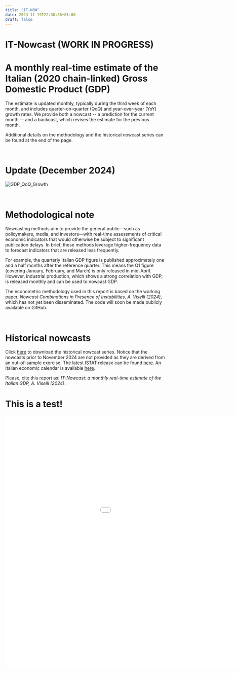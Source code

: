 ```yaml
---
title: "IT-NOW"
date: 2023-11-19T22:38:36+01:00
draft: false
---
```


# IT-Nowcast (WORK IN PROGRESS)
# A monthly real-time estimate of the Italian (2020 chain-linked) Gross Domestic Product (GDP)

The estimate is updated monthly, typically during the third week of each month, and includes quarter-on-quarter (QoQ) and year-over-year (YoY) growth rates. We provide both a nowcast -- a prediction for the current month -- and a backcast, which revises the estimate for the previous month.

Additional details on the methodology and the historical nowcast series can be found at the end of the page.

&nbsp;

# Update (December 2024)

![GDP_QoQ_Growth](images/ITNOW/GDP_QoQ_Perc_Nowcasts.png "Figure 1: Italian QoQ GDP growth (percentage change) nowcasts and realizations in 2020 chain linked values. Notice that the nowcasts prior to November 2024 are produced in pseudo real time, that is as a backtesting exercise as if we were in real time. The (empirical) prediction intervals are produced using the history of the nowcast errors.")

<!--

![GDP_Level](images/ITNOW/GDP_Level_Nowcasts.png "Figure 2: Italian GDP level nowcasts and realizations in 2020 chain linked values and millions of euros.")


| 5% Pr. Bound | QoQ % Change | 95% Pr. Bound |
|---------------|--------------|---------------|
| -0.24         | 0.07          | 0.5          |

*Table 1: Prediction intervals at the 5% and 95% level and nowcasted QoQ growth rate (percentage change). See Figure 1.*

| QoQ % Change | YoY % Change | Carry Over | Level  |
|--------------|--------------|------------|--------|
| -0.07        | 0.52         | 0.16       | 482.35 |

<!--*Table 2: Nowcasted QoQ and YoY growth rates, carry-over annual effect, and level.*
*Table 2: Q3:2024 backcasted QoQ and YoY growth rates, carry-over annual effect, and level. See Figure 2.*

-->  

&nbsp;

# Methodological note

Nowcasting methods aim to provide the general public—such as policymakers, media, and investors—with real-time assessments of critical economic indicators that would otherwise be subject to significant publication delays. In brief, these methods leverage higher-frequency data to forecast indicators that are released less frequently.

For example, the quarterly Italian GDP figure is published approximately one and a half months after the reference quarter. This means the Q1 figure (covering January, February, and March) is only released in mid-April. However, industrial production, which shows a strong correlation with GDP, is released monthly and can be used to nowcast GDP.

The econometric methodology used in this report is based on the working paper, *Nowcast Combinations in Presence of Instabilities, A. Viselli (2024)*, which has not yet been disseminated. The code will soon be made publicly available on GitHub.

&nbsp;

# Historical nowcasts

<!--The next update will be on Friday, December 22, 2024, 10 am.-->

Click [here](/ITNOW/ITNOW_History.csv) to download the historical nowcast series. Notice that the nowcasts prior to November 2024 are not provided as they are derived from an out-of-sample exercise. The latest ISTAT release can be found [here](https://www.istat.it/wp-content/uploads/2024/10/FLASH_24q3_EN.pdf). An Italian economic calendar is available [here](https://it.tradingeconomics.com/italy/calendar).

Please, cite this report as: *IT-Nowcast: a monthly real-time estimate of the Italian GDP, A. Viselli (2024)*.

# This is a test!

<iframe 
    src="/ITNOW/GDP_Nowcast_Error.html" 
    width="1200" 
    height="800" 
    style="border:none;">
</iframe>